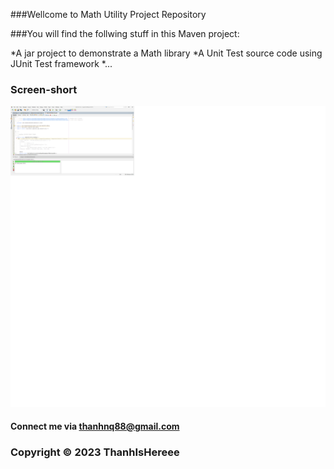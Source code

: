 ###Wellcome to Math Utility Project Repository

###You will find the follwing stuff in this Maven project:

*A jar project to demonstrate a Math library
*A Unit Test source code using JUnit Test framework
*...

### Screen-short
![Source-code-with-JUnit](https://github.com/ThanhIsHereee/math-util-mvn/blob/main/screenshort/Source-code-with-JUnit.png)
#### Connect me via thanhnq88@gmail.com

### Copyright &#169; 2023 ThanhIsHereee